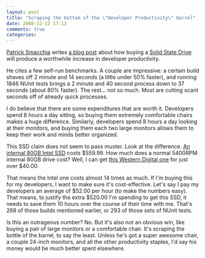 ```yaml
---
layout: post
title: "Scraping the bottom of the \"Developer Productivity\" barrel"
date: 2008-12-12 17:13
comments: true
categories:
---
```


[Patrick Smacchia](http://codebetter.com/blogs/patricksmacchia/default.aspx) writes [a blog post](http://codebetter.com/blogs/patricksmacchia/archive/2008/12/04/solid-state-drive-enhance-developers-productivity.aspx) about how buying a [Solid State Drive](http://en.wikipedia.org/wiki/Solid_state_drive) will produce a worthwhile increase in developer productivity.

He cites a few self-run benchmarks.  A couple are impressive: a certain build shaves off 2 minute and 14 seconds (a little under 50% faster), and running 1846 NUnit tests brings a 2 minute and 40 second process down to 37 seconds (about 80% faster).  The rest... not so much.  Most are cutting scant seconds off of already quick processes.

I do believe that there are some expenditures that are worth it.  Developers spend 8 hours a day sitting, so buying them extremely comfortable chairs makes a huge difference.  Similarly, developers spend 8 hours a day looking at their monitors, and buying them each two large monitors allows them to keep their work and minds better organized.

This SSD claim does not seem to pass muster.  Look at the difference. [An internal 80GB Intel SSD](http://www.amazon.com/Intel-X25-M-Mainstream-2-5-Inch-Solid/dp/B001F4YIYY) costs $559.99.  How much does a normal 5400RPM internal 80GB drive cost? Well, I can get [this Western Digital one](http://www.amazon.com/Western-Digital-7200RPM-CACHE-WD800BB/dp/B00006HQ3B/) for just over $40.00.

That means the Intel one costs almost 14 times as much.  If I'm buying this for my developers, I want to make sure it's cost-effective.  Let's say I pay my developers an average of $52.00 per hour (to make the numbers easy).  That means, to justify the extra $520.00 I'm spending to get this SSD, it needs to save them 10 hours over the course of their time with me.  That's 268 of those builds mentioned earlier, or 293 of those sets of NUnit tests.

Is this an outrageous number?  No.  But it's also not an obvious win, like buying a pair of large monitors or a comfortable chair.  It's scraping the bottle of the barrel, to say the least.  Unless he's got a super awesome chair, a couple 24-inch monitors, and all the other productivity staples, I'd say his money would be much better spent elsewhere.